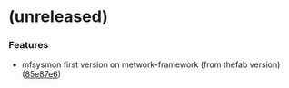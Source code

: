 <a name=""></a>
# (unreleased)


### Features

* mfsysmon first version on metwork-framework (from thefab version) ([85e87e6](https://github.com/metwork-framework/mfsysmon/commit/85e87e6))



